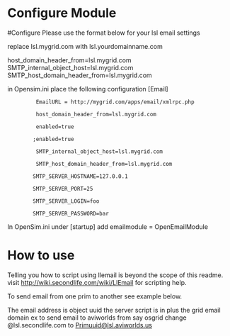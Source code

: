 # Configure Module


#Configure
Please use the format below for your lsl email settings

replace lsl.mygrid.com with lsl.yourdomainname.com

host_domain_header_from=lsl.mygrid.com
SMTP_internal_object_host=lsl.mygrid.com
SMTP_host_domain_header_from=lsl.mygrid.com

in Opensim.ini place the following configuration 
             [Email]
             
             EmailURL = http://mygrid.com/apps/email/xmlrpc.php
             
             host_domain_header_from=lsl.mygrid.com
             
             enabled=true
             
            ;enabled=true
            
             SMTP_internal_object_host=lsl.mygrid.com
             
             SMTP_host_domain_header_from=lsl.mygrid.com
             
            SMTP_SERVER_HOSTNAME=127.0.0.1
            
            SMTP_SERVER_PORT=25
            
            SMTP_SERVER_LOGIN=foo
            
            SMTP_SERVER_PASSWORD=bar
           
           
In OpenSim.ini under [startup] add 
emailmodule = OpenEmailModule
            
            
            
# How to use
Telling you how to script using llemail is beyond the scope of this readme. 
visit http://wiki.secondlife.com/wiki/LlEmail for scripting help.

To send email from one prim to another see example below.

The email address is object uuid the server script is in plus the grid email domain ex
to send email to aviworlds from say osgrid change @lsl.secondlife.com  to Primuuid@lsl.aviworlds.us


